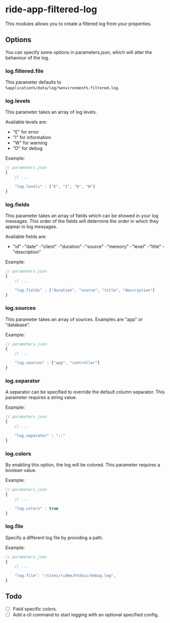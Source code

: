 # ride-app-filtered-log

This modules allows you to create a filtered log from your properties.

## Options

You can specify some options in parameters.json, which will alter the behaviour of the log.

### log.filtered.file

This parameter defaults to ``%application%/data/log/%environment%.filtered.log``.

### log.levels

This parameter takes an array of log levels.

Available levels are:
- "E" for error
- "I" for information
- "W" for warning
- "D" for debug

Example:
```js
// parameters.json
{
    // ...

    "log.levels" : ["E", "I", "D", "W"]
}
```

### log.fields

This parameter takes an array of fields which can be showed in your log messages. This order of the fields will determine the order in which they appear in log messages.

Available fields are:
- "id"
-"date"
-"client"
-"duration"
-"source"
-"memory"
-"level"
-"title"
-"description"

Example:
```js
// parameters.json
{
    // ...

    "log.fields" : ["duration", "source", "title", "description"]
}
```

### log.sources

This parameter takes an array of sources. Examples are "app" or "database".

Example:
```js
// parameters.json
{
    // ...

    "log.sources" : ["app", "controller"]
}
```

### log.separator

A separator can be specified to override the default column separator. This parameter requires a string value.

Example:
```js
// parameters.json
{
    // ...

    "log.separator" : "::"
}
```

### log.colors

By enabling this option, the log will be colored. This parameter requires a boolean value.

Example:
```js
// parameters.json
{
    // ...

    "log.colors" : true
}
```

### log.file

Specify a different log file by providing a path.

Example:
```js
// parameters.json
{
    // ...

    "log.file": "/sites/ridme/htdocs/debug.log",
}
```

## Todo

- [ ] Field specific colors.
- [ ] Add a cli command to start logging with an optional specified config.
